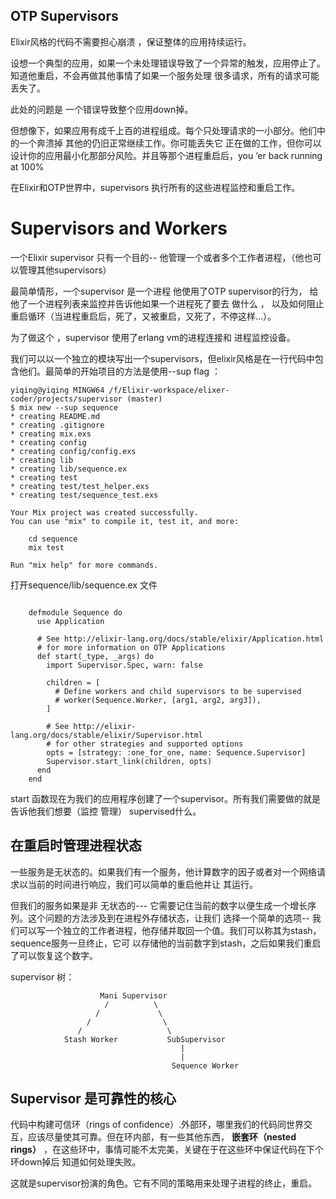 OTP Supervisors
----------

Elixir风格的代码不需要担心崩溃 ，保证整体的应用持续运行。

设想一个典型的应用，如果一个未处理错误导致了一个异常的触发，应用停止了。知道他重启，不会再做其他事情了如果一个服务处理
很多请求，所有的请求可能丢失了。

此处的问题是 一个错误导致整个应用down掉。

但想像下，如果应用有成千上百的进程组成。每个只处理请求的一小部分。他们中的一个奔溃掉 其他的仍旧正常继续工作。你可能丢失它
正在做的工作，但你可以设计你的应用最小化那部分风险。并且等那个进程重启后，you ‘er back running at 100% 

在Elixir和OTP世界中，supervisors 执行所有的这些进程监控和重启工作。

Supervisors and Workers
=============

一个Elixir supervisor 只有一个目的-- 他管理一个或者多个工作者进程，（他也可以管理其他supervisors）

最简单情形，一个supervisor 是一个进程 他使用了OTP supervisor的行为， 给他了一个进程列表来监控并告诉他如果一个进程死了要去
做什么 ， 以及如何阻止重启循环（当进程重启后，死了，又被重启，又死了，不停这样...）。

为了做这个 ，supervisor 使用了erlang vm的进程连接和 进程监控设备。

我们可以以一个独立的模块写出一个supervisors，但elixir风格是在一行代码中包含他们。最简单的开始项目的方法是使用--sup flag
：
>
    yiqing@yiqing MINGW64 /f/Elixir-workspace/elixer-coder/projects/supervisor (master)
    $ mix new --sup sequence
    * creating README.md
    * creating .gitignore
    * creating mix.exs
    * creating config
    * creating config/config.exs
    * creating lib
    * creating lib/sequence.ex
    * creating test
    * creating test/test_helper.exs
    * creating test/sequence_test.exs
    
    Your Mix project was created successfully.
    You can use "mix" to compile it, test it, and more:
    
        cd sequence
        mix test
    
    Run "mix help" for more commands.

打开sequence/lib/sequence.ex 文件
~~~
    
    defmodule Sequence do
      use Application
    
      # See http://elixir-lang.org/docs/stable/elixir/Application.html
      # for more information on OTP Applications
      def start(_type, _args) do
        import Supervisor.Spec, warn: false
    
        children = [
          # Define workers and child supervisors to be supervised
          # worker(Sequence.Worker, [arg1, arg2, arg3]),
        ]
    
        # See http://elixir-lang.org/docs/stable/elixir/Supervisor.html
        # for other strategies and supported options
        opts = [strategy: :one_for_one, name: Sequence.Supervisor]
        Supervisor.start_link(children, opts)
      end
    end

~~~

start  函数现在为我们的应用程序创建了一个supervisor。所有我们需要做的就是告诉他我们想要（监控 管理）
supervised什么。

## 在重启时管理进程状态

一些服务是无状态的。如果我们有一个服务，他计算数字的因子或者对一个网络请求以当前的时间进行响应，我们可以简单的重启他并让
其运行。

但我们的服务如果是非 无状态的--- 它需要记住当前的数字以便生成一个增长序列。这个问题的方法涉及到在进程外存储状态，让我们
选择一个简单的选项-- 我们可以写一个独立的工作者进程，他存储并取回一个值。我们可以称其为stash，sequence服务一旦终止，它可
以存储他的当前数字到stash，之后如果我们重启了可以恢复这个数字。

supervisor 树：
>
                        Mani Supervisor
                         /          \
                       /             \
                     /                \
                   /                   \
                Stash Worker           SubSupervisor
                                          |
                                          |
                                        Sequence Worker
 

## Supervisor 是可靠性的核心

代码中构建可信环（rings of confidence）.外部环，哪里我们的代码同世界交互，应该尽量使其可靠。但在环内部，有一些其他东西，
**嵌套环（nested rings）** ，在这些环中，事情可能不太完美，关键在于在这些环中保证代码在下个环down掉后 知道如何处理失败。

这就是supervisor扮演的角色。它有不同的策略用来处理子进程的终止，重启。


                                           
                                           
